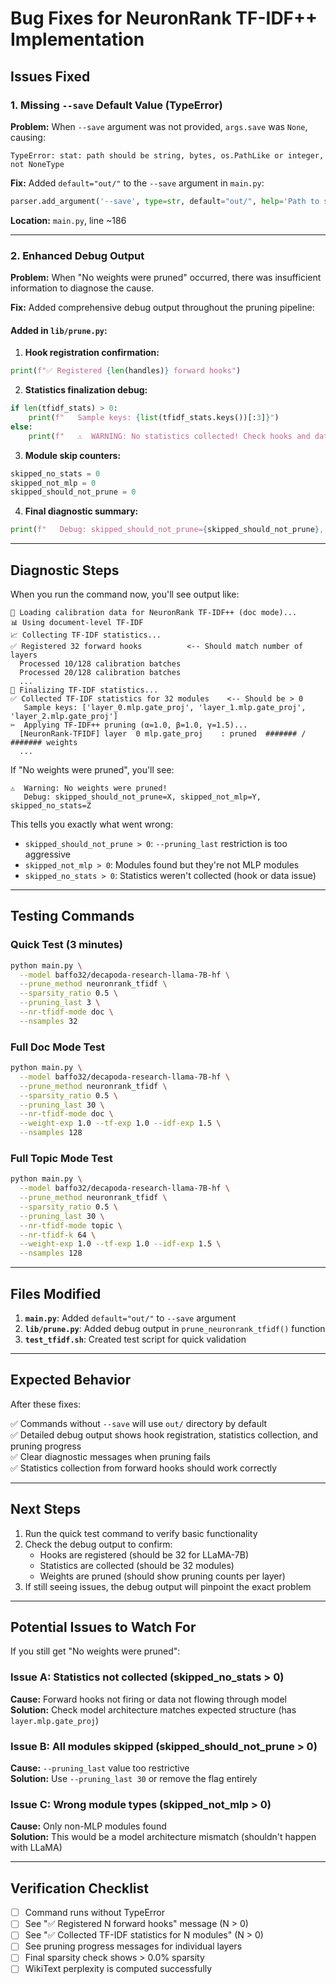 # Bug Fixes for NeuronRank TF-IDF++ Implementation

## Issues Fixed

### 1. Missing `--save` Default Value (TypeError)
**Problem:** When `--save` argument was not provided, `args.save` was `None`, causing:
```
TypeError: stat: path should be string, bytes, os.PathLike or integer, not NoneType
```

**Fix:** Added `default="out/"` to the `--save` argument in `main.py`:
```python
parser.add_argument('--save', type=str, default="out/", help='Path to save results.')
```

**Location:** `main.py`, line ~186

---

### 2. Enhanced Debug Output
**Problem:** When "No weights were pruned" occurred, there was insufficient information to diagnose the cause.

**Fix:** Added comprehensive debug output throughout the pruning pipeline:

#### Added in `lib/prune.py`:

1. **Hook registration confirmation:**
```python
print(f"✅ Registered {len(handles)} forward hooks")
```

2. **Statistics finalization debug:**
```python
if len(tfidf_stats) > 0:
    print(f"   Sample keys: {list(tfidf_stats.keys())[:3]}")
else:
    print(f"   ⚠️  WARNING: No statistics collected! Check hooks and data flow.")
```

3. **Module skip counters:**
```python
skipped_no_stats = 0
skipped_not_mlp = 0
skipped_should_not_prune = 0
```

4. **Final diagnostic summary:**
```python
print(f"   Debug: skipped_should_not_prune={skipped_should_not_prune}, skipped_not_mlp={skipped_not_mlp}, skipped_no_stats={skipped_no_stats}")
```

---

## Diagnostic Steps

When you run the command now, you'll see output like:

```
🔬 Loading calibration data for NeuronRank TF-IDF++ (doc mode)...
📊 Using document-level TF-IDF
📈 Collecting TF-IDF statistics...
✅ Registered 32 forward hooks          <-- Should match number of layers
  Processed 10/128 calibration batches
  Processed 20/128 calibration batches
  ...
🧮 Finalizing TF-IDF statistics...
✅ Collected TF-IDF statistics for 32 modules    <-- Should be > 0
   Sample keys: ['layer_0.mlp.gate_proj', 'layer_1.mlp.gate_proj', 'layer_2.mlp.gate_proj']
✂️  Applying TF-IDF++ pruning (α=1.0, β=1.0, γ=1.5)...
  [NeuronRank-TFIDF] layer  0 mlp.gate_proj    : pruned  ####### / ####### weights
  ...
```

If "No weights were pruned", you'll see:
```
⚠️  Warning: No weights were pruned!
   Debug: skipped_should_not_prune=X, skipped_not_mlp=Y, skipped_no_stats=Z
```

This tells you exactly what went wrong:
- `skipped_should_not_prune > 0`: `--pruning_last` restriction is too aggressive
- `skipped_not_mlp > 0`: Modules found but they're not MLP modules
- `skipped_no_stats > 0`: Statistics weren't collected (hook or data issue)

---

## Testing Commands

### Quick Test (3 minutes)
```bash
python main.py \
  --model baffo32/decapoda-research-llama-7B-hf \
  --prune_method neuronrank_tfidf \
  --sparsity_ratio 0.5 \
  --pruning_last 3 \
  --nr-tfidf-mode doc \
  --nsamples 32
```

### Full Doc Mode Test
```bash
python main.py \
  --model baffo32/decapoda-research-llama-7B-hf \
  --prune_method neuronrank_tfidf \
  --sparsity_ratio 0.5 \
  --pruning_last 30 \
  --nr-tfidf-mode doc \
  --weight-exp 1.0 --tf-exp 1.0 --idf-exp 1.5 \
  --nsamples 128
```

### Full Topic Mode Test
```bash
python main.py \
  --model baffo32/decapoda-research-llama-7B-hf \
  --prune_method neuronrank_tfidf \
  --sparsity_ratio 0.5 \
  --pruning_last 30 \
  --nr-tfidf-mode topic \
  --nr-tfidf-k 64 \
  --weight-exp 1.0 --tf-exp 1.0 --idf-exp 1.5 \
  --nsamples 128
```

---

## Files Modified

1. **`main.py`**: Added `default="out/"` to `--save` argument
2. **`lib/prune.py`**: Added debug output in `prune_neuronrank_tfidf()` function
3. **`test_tfidf.sh`**: Created test script for quick validation

---

## Expected Behavior

After these fixes:

✅ Commands without `--save` will use `out/` directory by default  
✅ Detailed debug output shows hook registration, statistics collection, and pruning progress  
✅ Clear diagnostic messages when pruning fails  
✅ Statistics collection from forward hooks should work correctly  

---

## Next Steps

1. Run the quick test command to verify basic functionality
2. Check the debug output to confirm:
   - Hooks are registered (should be 32 for LLaMA-7B)
   - Statistics are collected (should be 32 modules)
   - Weights are pruned (should show pruning counts per layer)
3. If still seeing issues, the debug output will pinpoint the exact problem

---

## Potential Issues to Watch For

If you still get "No weights were pruned":

### Issue A: Statistics not collected (skipped_no_stats > 0)
**Cause:** Forward hooks not firing or data not flowing through model  
**Solution:** Check model architecture matches expected structure (has `layer.mlp.gate_proj`)

### Issue B: All modules skipped (skipped_should_not_prune > 0)
**Cause:** `--pruning_last` value too restrictive  
**Solution:** Use `--pruning_last 30` or remove the flag entirely

### Issue C: Wrong module types (skipped_not_mlp > 0)
**Cause:** Only non-MLP modules found  
**Solution:** This would be a model architecture mismatch (shouldn't happen with LLaMA)

---

## Verification Checklist

- [ ] Command runs without TypeError
- [ ] See "✅ Registered N forward hooks" message (N > 0)
- [ ] See "✅ Collected TF-IDF statistics for N modules" (N > 0)
- [ ] See pruning progress messages for individual layers
- [ ] Final sparsity check shows > 0.0% sparsity
- [ ] WikiText perplexity is computed successfully
